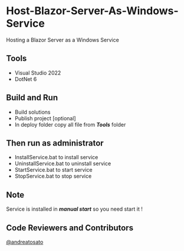 # Host-Blazor-Server-As-Windows-Service
Hosting a Blazor Server as a Windows Service

## Tools
* Visual Studio 2022
* DotNet 6

## Build and Run
* Build solutions
* Publish project [optional]
* In deploy folder copy all file from ***Tools*** folder

## Then run as administrator
* InstallService.bat to install service
* UninstallService.bat to uninstall service
* StartService.bat to start service
* StopService.bat to stop service

## Note
Service is installed in ***manual start*** so you need start it !

## Code Reviewers and Contributors
[@andreatosato](https://github.com/andreatosato)
